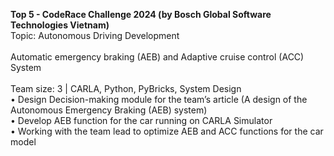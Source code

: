<b>Top 5 - CodeRace Challenge 2024 (by Bosch Global Software Technologies Vietnam) </b> </br>
Topic: Autonomous Driving Development <br />
<br />
Automatic emergency braking (AEB) and Adaptive cruise control (ACC) System <br />
<br />
Team size: 3 | CARLA, Python, PyBricks, System Design <br />
• Design Decision-making module for the team’s article (A design of the Autonomous Emergency Braking (AEB) system) <br />
• Develop AEB function for the car running on CARLA Simulator <br />
• Working with the team lead to optimize AEB and ACC functions for the car model <br />

